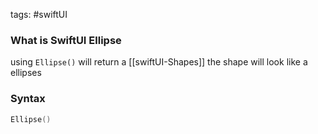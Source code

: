 tags: #swiftUI 

### What is SwiftUI Ellipse
using `Ellipse()` will return a [[swiftUI-Shapes]]
the shape will look like a ellipses

### Syntax
```swift
Ellipse()
```
